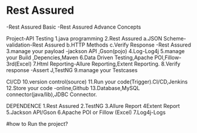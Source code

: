 # Rest Assured

-Rest Assured Basic
-Rest Assured Advance Concepts

Project-API Testing
1.java programming
2.Rest Assured
  a.JSON Scheme-validation-Rest Assured
  b.HTTP Methods
  c.Verify Response -Rest Assured
3.manage your payload -jackson API ,Gson(pojo)
4.Log-Log4j
5.manage your Build ,Depencies,Maven
6.Data Driven Testing,Apache POI,Fillow-3rd(Excel)
7.Html Reporting-Allure Reporting,Extent Reporting.
8.Verify response -Assert J,TestNG
9.manage your Testcases

CI/CD
10.version control(source)
11.Run your code(Trigger).CI/CD,Jenkins
12.Store your code -online,Github
13.Database,MySQL connector(java/lib),JDBC Connector.


DEPENDENCE
1.Rest Assured
2.TestNG
3.Allure Report
4Extent Report
5.Jackson API/Gson
6.Apache POI or Fillow (Excel)
7.Log4j-Logs

#how to Run the project?